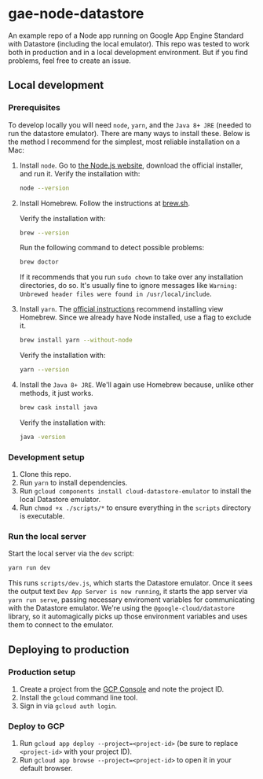 # gae-node-datastore

An example repo of a Node app running on Google App Engine Standard with
Datastore (including the local emulator). This repo was tested to work both in
production and in a local development environment. But if you find problems,
feel free to create an issue.

## Local development

### Prerequisites

To develop locally you will need `node`, `yarn`, and the `Java 8+ JRE` (needed
to run the datastore emulator). There are many ways to install these. Below is
the method I recommend for the simplest, most reliable installation on a Mac:

1. Install `node`. Go to [the Node.js website][node-download], download the
   official installer, and run it. Verify the installation with:
   
   ```sh
   node --version
   ```

2. Install Homebrew. Follow the instructions at [brew.sh](https://brew.sh/).
   
   Verify the installation with:
   
   ```sh
   brew --version
   ```
   
   Run the following command to detect possible problems:
   
   ```sh
   brew doctor
   ```
   
   If it recommends that you run `sudo chown` to take over any installation
   directories, do so. It's usually fine to ignore messages like `Warning:
   Unbrewed header files were found in /usr/local/include`.
   
3. Install `yarn`. The [official instructions][yarn-install] recommend
   installing view Homebrew. Since we already have Node installed, use a flag to
   exclude it.

   ```sh
   brew install yarn --without-node
   ```
   
   Verify the installation with:
   
   ```sh
   yarn --version
   ```
   
3. Install the `Java 8+ JRE`. We'll again use Homebrew because, unlike other
   methods, it just works.
   
   ```sh
   brew cask install java
   ```
   
   Verify the installation with:
   
   ```sh
   java -version
   ```

### Development setup

1. Clone this repo.
2. Run `yarn` to install dependencies.
3. Run `gcloud components install cloud-datastore-emulator` to install the local
   Datastore emulator.
4. Run `chmod +x ./scripts/*` to ensure everything in the `scripts` directory is
   executable.


### Run the local server

Start the local server via the `dev` script:

```sh
yarn run dev
```

This runs `scripts/dev.js`, which starts the Datastore emulator. Once it sees
the output text `Dev App Server is now running`, it starts the app server via
`yarn run serve`, passing necessary enviroment variables for communicating with
the Datastore emulator. We're using the `@google-cloud/datastore` library, so it
automagically picks up those environment variables and uses them to connect to
the emulator.


## Deploying to production

### Production setup

1. Create a project from the [GCP Console][gcp-console] and note the project ID.
2. Install the `gcloud` command line tool.
3. Sign in via `gcloud auth login`.

### Deploy to GCP

1. Run `gcloud app deploy --project=<project-id>` (be sure to replace
   `<project-id>` with your project ID).
2. Run `gcloud app browse --project=<project-id>` to open it in your
   default browser.

[gcp-console]: http://console.cloud.google.com/
[node-download]: https://nodejs.org/en/download/
[yarn-install]: https://yarnpkg.com/lang/en/docs/install/

